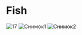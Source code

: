 # Fish
 
![17](https://user-images.githubusercontent.com/123800500/232320125-6040e1e8-4281-43db-b586-9411e4dc77c1.JPG)
![Снимок1](https://user-images.githubusercontent.com/123800500/232441534-de1fda81-a236-4d53-8047-35ee6fe20a5c.PNG)
![Снимок2](https://user-images.githubusercontent.com/123800500/232441549-80d81aeb-fa11-447c-beb2-ca46d0e08613.PNG)
